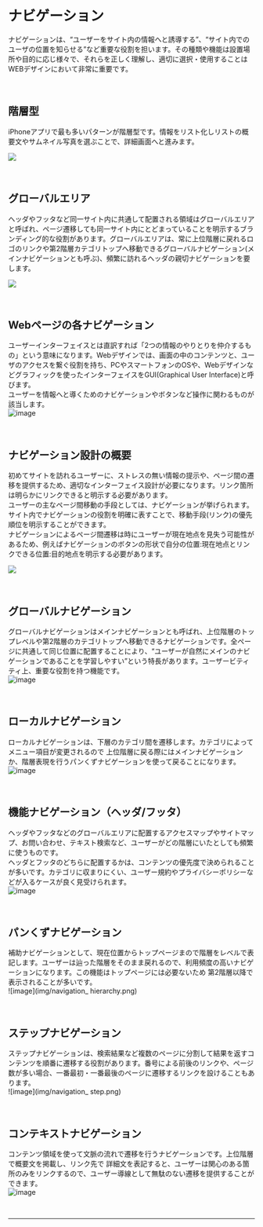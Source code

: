 # ナビゲーション
ナビゲーションは、“ユーザーをサイト内の情報へと誘導する”、“サイト内でのユーザの位置を知らせる”など重要な役割を担います。その種類や機能は設置場所や目的に応じ様々で、それらを正しく理解し、適切に選択・使用することはWEBデザインにおいて非常に重要です。

&nbsp;
&nbsp;

## 階層型 

iPhoneアプリで最も多いパターンが階層型です。情報をリスト化しリストの概要文やサムネイル写真を選ぶことで、詳細画面へと進みます。



![](img/NavigationHierarchical-Graphic_2x.png)

&nbsp;
&nbsp;


## グローバルエリア
ヘッダやフッタなど同一サイト内に共通して配置される領域はグローバルエリアと呼ばれ、ページ遷移しても同一サイト内にとどまっていることを明示するブランディング的な役割があります。グローバルエリアは、常に上位階層に戻れるロゴのリンクや第2階層カテゴリトップへ移動できるグローバルナビゲーション(メインナビゲーションとも呼ぶ)、頻繁に訪れるヘッダの親切ナビゲーションを要します。  

![](img/navigation_globalarea.png)


&nbsp;
&nbsp;



## Webページの各ナビゲーション

ユーザーインターフェイスとは直訳すれば「2つの情報のやりとりを仲介するもの」という意味になります。Webデザインでは、画面の中のコンテンツと、ユーザのアクセスを繋ぐ役割を持ち、PCやスマートフォンのOSや、Webデザインなどグラフィックを使ったインターフェイスをGUI(Graphical User Interface)と呼びます。  
ユーザーを情報へと導くためのナビゲーションやボタンなど操作に関わるものが該当します。  
![image](img/navigation_area.png)

&nbsp;
&nbsp;## ナビゲーション設計の概要
初めてサイトを訪れるユーザーに、ストレスの無い情報の提示や、ページ間の遷移を提供するため、適切なインターフェイス設計が必要になります。リンク箇所は明らかにリンクできると明示する必要があります。  
ユーザーの主なページ間移動の手段としては、ナビゲーションが挙げられます。サイト内でナビゲーションの役割を明確に表すことで、移動手段(リンク)の優先順位を明示することができます。  
ナビゲーションによるページ間遷移は時にユーザーが現在地点を見失う可能性があるため、例えばナビゲーションのボタンの形状で自分の位置:現在地点とリンクできる位置:目的地点を明示する必要があります。  ![](img/navigation_current.png)&nbsp;
&nbsp;



## グローバルナビゲーション
グローバルナビゲーションはメインナビゲーションとも呼ばれ、上位階層のトップレベルや第2階層のカテゴリトップへ移動できるナビゲーションです。全ページに共通して同じ位置に配置することにより、“ユーザーが自然にメインのナビゲーションであることを学習しやすい”という特長があります。ユーザービティティ上、重要な役割を持つ機能です。  
![image](img/navigation_gnav.png)

&nbsp;
&nbsp;


## ローカルナビゲーション
ローカルナビゲーションは、下層のカテゴリ間を遷移します。カテゴリによってメニュー項目が変更されるので 上位階層に戻る際にはメインナビゲーションか、階層表現を行うパンくずナビゲーションを使って戻ることになります。  
![image](img/navigation_local.png)

&nbsp;
&nbsp;


## 機能ナビゲーション（ヘッダ/フッタ）
ヘッダやフッタなどのグローバルエリアに配置するアクセスマップやサイトマップ、お問い合わせ、テキスト検索など、ユーザーがどの階層にいたとしても頻繁に使うものです。  
ヘッダとフッタのどちらに配置するかは、コンテンツの優先度で決められることが多いです。カテゴリに収まりにくい、ユーザー規約やプライバシーポリシーなどが入るケースが良く見受けられます。  
![image](img/navigation_function.png)

&nbsp;
&nbsp;


## パンくずナビゲーション
補助ナビゲーションとして、現在位置からトップページまので階層をレベルで表記します。ユーザーは辿った階層をそのまま戻れるので、利用頻度の高いナビゲーションになります。この機能はトップページには必要ないため 第2階層以降で表示されることが多いです。  
![image](img/navigation_ hierarchy.png)

&nbsp;
&nbsp;


## ステップナビゲーション
ステップナビゲーションは、検索結果など複数のページに分割して結果を返すコンテンツを順番に遷移する役割があります。番号による前後のリンクや、ページ数が多い場合、一番最初・一番最後のページに遷移するリンクを設けることもあります。  
![image](img/navigation_ step.png)

&nbsp;
&nbsp;



## コンテキストナビゲーション
コンテンツ領域を使って文脈の流れで遷移を行うナビゲーションです。上位階層で概要文を掲載し、リンク先で 詳細文を表記すると、ユーザーは関心のある箇所のみをリンクするので、ユーザー導線として無駄のない遷移を提供することができます。  
![image](img/navigation_context.png)

&nbsp;
&nbsp;

---